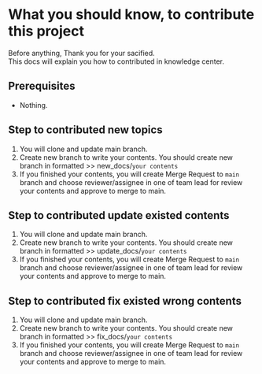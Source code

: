 # What you should know, to contribute this project

Before anything, Thank you for your sacified.  
This docs will explain you how to contributed in knowledge center.  

## Prerequisites

- Nothing.

## Step to contributed new topics

1. You will clone and update main branch.
2. Create new branch to write your contents. You should create new branch in formatted >> new_docs/`your contents`
3. If you finished your contents, you will create Merge Request to `main` branch and choose reviewer/assignee in one of team lead for review your contents and approve to merge to main.

## Step to contributed update existed contents

1. You will clone and update main branch.
2. Create new branch to write your contents. You should create new branch in formatted >> update_docs/`your contents`
3. If you finished your contents, you will create Merge Request to `main` branch and choose reviewer/assignee in one of team lead for review your contents and approve to merge to main.

## Step to contributed fix existed wrong contents

1. You will clone and update main branch.
2. Create new branch to write your contents. You should create new branch in formatted >> fix_docs/`your contents`
3. If you finished your contents, you will create Merge Request to `main` branch and choose reviewer/assignee in one of team lead for review your contents and approve to merge to main.
